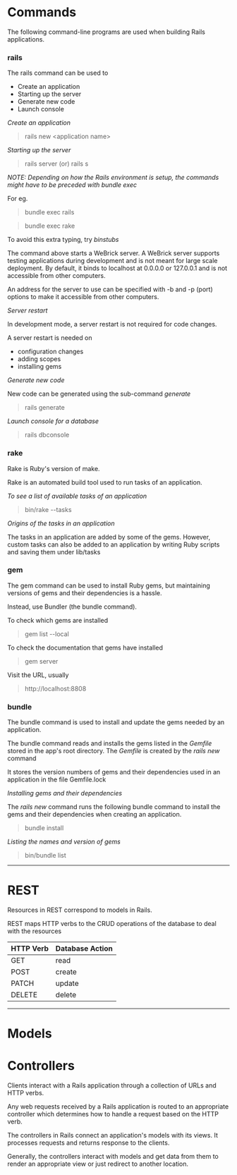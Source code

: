 # Commands

The following command-line programs are used when building Rails applications. 

### rails

The rails command can be used to
* Create an application
* Starting up the server
* Generate new code 
* Launch console

<i>Create an application</i>

> rails new \<application name\>

<i>Starting up the server</i>

> rails server (or) rails s

*NOTE: Depending on how the Rails environment is setup, the commands might have to be preceded with bundle exec*

For eg. 

> bundle exec rails

> bundle exec rake

To avoid this extra typing, try *binstubs*

The command above starts a WeBrick server. A WeBrick server supports testing applications during development and is not meant for large scale deployment. By default, it binds to localhost at 0.0.0.0 or 127.0.0.1 and is not accessible from other computers. 

An address for the server to use can be specified with -b and -p (port) options to make it accessible from other computers.

<i> Server restart </i>

In development mode, a server restart is not required for code changes.

A server restart is needed on
* configuration changes
* adding scopes
* installing gems

<i>Generate new code</i>

New code can be generated using the sub-command <i>generate</i>

> rails generate

<i>Launch console for a database</i>

> rails dbconsole

### rake

Rake is Ruby's version of make. 

Rake is an automated build tool used to run tasks of an application. 

<i> To see a list of available tasks of an application </i>

> bin/rake --tasks

<i>Origins of the tasks in an application</i>

The tasks in an application are added by some of the gems. However, custom tasks can also be added to an application by writing Ruby scripts and saving them under lib/tasks

### gem

The gem command can be used to install Ruby gems, but maintaining versions of gems and their dependencies is a hassle.

Instead, use Bundler (the bundle command).

To check which gems are installed

> gem list --local

To check the documentation that gems have installed

> gem server

Visit the URL, usually

> http://localhost:8808

### bundle

The bundle command is used to install and update the gems needed by an application. 

The bundle command reads and installs the gems listed in the <i>Gemfile</i> stored in the app's root directory. The <i>Gemfile</i> is created by the <i>rails new</i> command

It stores the version numbers of gems and their dependencies used in an application in the file Gemfile.lock

<i>Installing gems and their dependencies</i>

The <i>rails new</i> command runs the following bundle command to install the gems and their dependencies when creating an application.

> bundle install

<i> Listing the names and version of gems </i>

> bin/bundle list

<hr>

# REST 

Resources in REST correspond to models in Rails. 

REST maps HTTP verbs to the CRUD operations of the database to deal with the resources

| HTTP Verb     | Database Action   |
| --------|---------|
|   GET |  read  |
|  POST |  create |
|  PATCH |  update |
|  DELETE |  delete |

<hr>

# Models



# Controllers

Clients interact with a Rails application through a collection of URLs and HTTP verbs. 

Any web requests received by a Rails application is routed to an appropriate controller which determines how to handle a request based on the HTTP verb. 

The controllers in Rails connect an application's models with its views. It processes requests and returns response to the clients.  

Generally, the controllers interact with models and get data from them to render an appropriate view or just redirect to another location.
